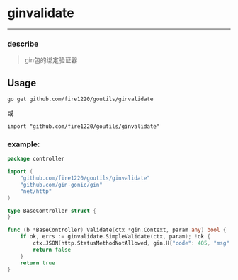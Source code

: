 # ginvalidate

---

### describe
> gin包的绑定验证器


## Usage

```shell
go get github.com/fire1220/goutils/ginvalidate
```
或

```
import "github.com/fire1220/goutils/ginvalidate"
```

### example:
``` go
package controller

import (
	"github.com/fire1220/goutils/ginvalidate"
	"github.com/gin-gonic/gin"
	"net/http"
)

type BaseController struct {
}

func (b *BaseController) Validate(ctx *gin.Context, param any) bool {
	if ok, errs := ginvalidate.SimpleValidate(ctx, param); !ok {
		ctx.JSON(http.StatusMethodNotAllowed, gin.H{"code": 405, "msg": errs[0].Error()})
		return false
	}
	return true
}
```
